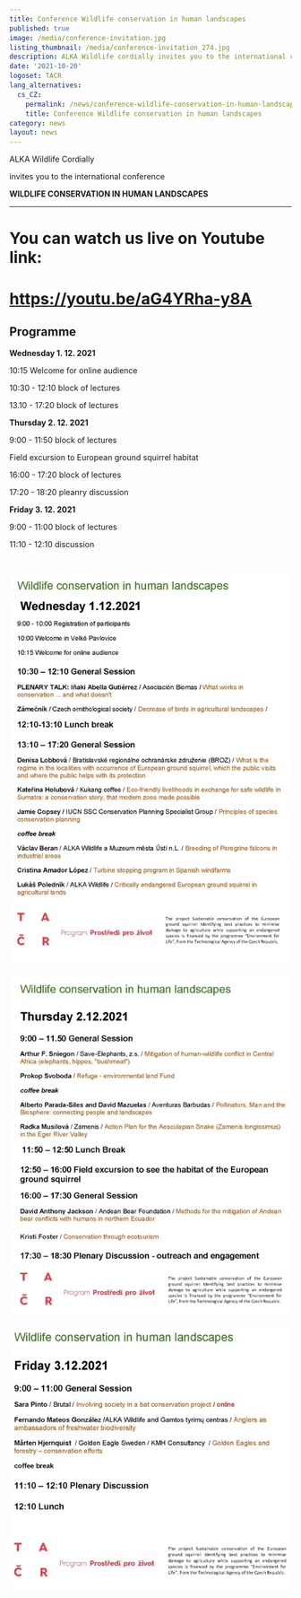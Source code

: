 ```yaml
---
title: Conference Wildlife conservation in human landscapes
published: true
image: /media/conference-invitation.jpg
listing_thumbnail: /media/conference-invitation_274.jpg
description: ALKA Wildlife cordially invites you to the international conference.
date: '2021-10-20'
logoset: TACR
lang_alternatives:
  cs_CZ:
    permalink: /news/conference-wildlife-conservation-in-human-landscapes
    title: Conference Wildlife conservation in human landscapes
category: news
layout: news
---
```

ALKA Wildlife Cordially

invites you to the international conference

**WILDLIFE CONSERVATION IN HUMAN LANDSCAPES**

- - -

# **You can watch us live on Youtube link:**



#  **https://youtu.be/aG4YRha-y8A**



## Programme

**Wednesday 1. 12. 2021**

10:15 Welcome for online audience

10:30 - 12:10 block of lectures

13.10 - 17:20 block of lectures

**Thursday 2. 12. 2021**

9:00 - 11:50 block of lectures

Field excursion to European ground squirrel habitat

16:00 - 17:20 block of lectures

17:20 - 18:20 pleanry discussion

**Friday 3. 12. 2021**

9:00 - 11:00 block of lectures

11:10 - 12:10 discussion

<br/>

![](/media/conference_program_day_620.jpg)

![](/media/conference_program_day_2_620.jpg)

![](/media/conference_program_day_3_620.jpg)
